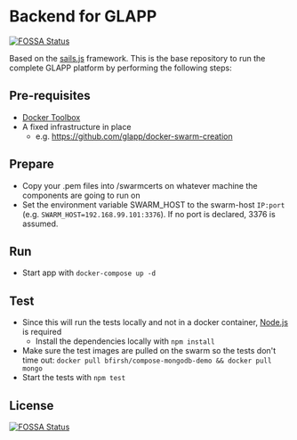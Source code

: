 # Backend for GLAPP
[![FOSSA Status](https://app.fossa.io/api/projects/git%2Bgithub.com%2Fglapp%2Fgla-sails.svg?type=shield)](https://app.fossa.io/projects/git%2Bgithub.com%2Fglapp%2Fgla-sails?ref=badge_shield)

Based on the [sails.js](http://sailsjs.com/) framework.
This is the base repository to run the complete GLAPP platform by performing the following steps:

## Pre-requisites
* [Docker Toolbox](https://www.docker.com/products/docker-toolbox)
* A fixed infrastructure in place
  * e.g. https://github.com/glapp/docker-swarm-creation

## Prepare
* Copy your .pem files into /swarmcerts on whatever machine the components are going to run on
* Set the environment variable SWARM_HOST to the swarm-host `IP:port` (e.g. `SWARM_HOST=192.168.99.101:3376`). If no port is declared, 3376 is assumed.

## Run
* Start app with `docker-compose up -d`

## Test
* Since this will run the tests locally and not in a docker container, [Node.js](https://nodejs.org/en/download/) is required
    * Install the dependencies locally with `npm install`
* Make sure the test images are pulled on the swarm so the tests don't time out: `docker pull bfirsh/compose-mongodb-demo && docker pull mongo`
* Start the tests with `npm test`


## License
[![FOSSA Status](https://app.fossa.io/api/projects/git%2Bgithub.com%2Fglapp%2Fgla-sails.svg?type=large)](https://app.fossa.io/projects/git%2Bgithub.com%2Fglapp%2Fgla-sails?ref=badge_large)